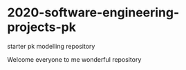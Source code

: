 # 2020-software-engineering-projects-pk
starter pk modelling repository

Welcome everyone to me wonderful repository
